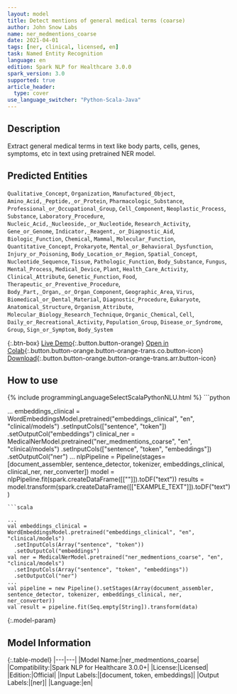```yaml
---
layout: model
title: Detect mentions of general medical terms (coarse)
author: John Snow Labs
name: ner_medmentions_coarse
date: 2021-04-01
tags: [ner, clinical, licensed, en]
task: Named Entity Recognition
language: en
edition: Spark NLP for Healthcare 3.0.0
spark_version: 3.0
supported: true
article_header:
  type: cover
use_language_switcher: "Python-Scala-Java"
---
```


## Description

Extract general medical terms in text like body parts, cells, genes, symptoms, etc in text using pretrained NER model.

## Predicted Entities

`Qualitative_Concept`, `Organization`, `Manufactured_Object`, `Amino_Acid,_Peptide,_or_Protein`, `Pharmacologic_Substance`, `Professional_or_Occupational_Group`, `Cell_Component`, `Neoplastic_Process`, `Substance`, `Laboratory_Procedure`, `Nucleic_Acid,_Nucleoside,_or_Nucleotide`, `Research_Activity`, `Gene_or_Genome`, `Indicator,_Reagent,_or_Diagnostic_Aid`, `Biologic_Function`, `Chemical`, `Mammal`, `Molecular_Function`, `Quantitative_Concept`, `Prokaryote`, `Mental_or_Behavioral_Dysfunction`, `Injury_or_Poisoning`, `Body_Location_or_Region`, `Spatial_Concept`, `Nucleotide_Sequence`, `Tissue`, `Pathologic_Function`, `Body_Substance`, `Fungus`, `Mental_Process`, `Medical_Device`, `Plant`, `Health_Care_Activity`, `Clinical_Attribute`, `Genetic_Function`, `Food`, `Therapeutic_or_Preventive_Procedure`, `Body_Part,_Organ,_or_Organ_Component`, `Geographic_Area`, `Virus`, `Biomedical_or_Dental_Material`, `Diagnostic_Procedure`, `Eukaryote`, `Anatomical_Structure`, `Organism_Attribute`, `Molecular_Biology_Research_Technique`, `Organic_Chemical`, `Cell`, `Daily_or_Recreational_Activity`, `Population_Group`, `Disease_or_Syndrome`, `Group`, `Sign_or_Symptom`, `Body_System`

{:.btn-box}
[Live Demo](https://nlp.johnsnowlabs.com/demo){:.button.button-orange}
[Open in Colab](https://colab.research.google.com/github/JohnSnowLabs/spark-nlp-workshop/blob/master/tutorials/Certification_Trainings/Healthcare/1.Clinical_Named_Entity_Recognition_Model.ipynb){:.button.button-orange.button-orange-trans.co.button-icon}
[Download](https://s3.amazonaws.com/auxdata.johnsnowlabs.com/clinical/models/ner_medmentions_coarse_en_3.0.0_3.0_1617260791003.zip){:.button.button-orange.button-orange-trans.arr.button-icon}

## How to use



<div class="tabs-box" markdown="1">
{% include programmingLanguageSelectScalaPythonNLU.html %}
```python

...
embeddings_clinical = WordEmbeddingsModel.pretrained("embeddings_clinical", "en", "clinical/models")  .setInputCols(["sentence", "token"])  .setOutputCol("embeddings")
clinical_ner = MedicalNerModel.pretrained("ner_medmentions_coarse", "en", "clinical/models")   .setInputCols(["sentence", "token", "embeddings"])   .setOutputCol("ner")
...
nlpPipeline = Pipeline(stages=[document_assembler, sentence_detector, tokenizer, embeddings_clinical, clinical_ner, ner_converter])
model = nlpPipeline.fit(spark.createDataFrame([[""]]).toDF("text"))
results = model.transform(spark.createDataFrame([["EXAMPLE_TEXT"]]).toDF("text"))
```
```scala

...
val embeddings_clinical = WordEmbeddingsModel.pretrained("embeddings_clinical", "en", "clinical/models")
  .setInputCols(Array("sentence", "token"))
  .setOutputCol("embeddings")
val ner = MedicalNerModel.pretrained("ner_medmentions_coarse", "en", "clinical/models")
  .setInputCols(Array("sentence", "token", "embeddings"))
  .setOutputCol("ner")
...
val pipeline = new Pipeline().setStages(Array(document_assembler, sentence_detector, tokenizer, embeddings_clinical, ner, ner_converter))
val result = pipeline.fit(Seq.empty[String]).transform(data)
```
</div>

{:.model-param}
## Model Information

{:.table-model}
|---|---|
|Model Name:|ner_medmentions_coarse|
|Compatibility:|Spark NLP for Healthcare 3.0.0+|
|License:|Licensed|
|Edition:|Official|
|Input Labels:|[document, token, embeddings]|
|Output Labels:|[ner]|
|Language:|en|